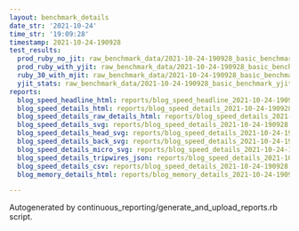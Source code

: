```yaml
---
layout: benchmark_details
date_str: '2021-10-24'
time_str: '19:09:28'
timestamp: 2021-10-24-190928
test_results:
  prod_ruby_no_jit: raw_benchmark_data/2021-10-24-190928_basic_benchmark_prod_ruby_no_jit.json
  prod_ruby_with_yjit: raw_benchmark_data/2021-10-24-190928_basic_benchmark_prod_ruby_with_yjit.json
  ruby_30_with_mjit: raw_benchmark_data/2021-10-24-190928_basic_benchmark_ruby_30_with_mjit.json
  yjit_stats: raw_benchmark_data/2021-10-24-190928_basic_benchmark_yjit_stats.json
reports:
  blog_speed_headline_html: reports/blog_speed_headline_2021-10-24-190928.html
  blog_speed_details_html: reports/blog_speed_details_2021-10-24-190928.html
  blog_speed_details_raw_details_html: reports/blog_speed_details_2021-10-24-190928.raw_details.html
  blog_speed_details_svg: reports/blog_speed_details_2021-10-24-190928.svg
  blog_speed_details_head_svg: reports/blog_speed_details_2021-10-24-190928.head.svg
  blog_speed_details_back_svg: reports/blog_speed_details_2021-10-24-190928.back.svg
  blog_speed_details_micro_svg: reports/blog_speed_details_2021-10-24-190928.micro.svg
  blog_speed_details_tripwires_json: reports/blog_speed_details_2021-10-24-190928.tripwires.json
  blog_speed_details_csv: reports/blog_speed_details_2021-10-24-190928.csv
  blog_memory_details_html: reports/blog_memory_details_2021-10-24-190928.html

---
```

Autogenerated by continuous_reporting/generate_and_upload_reports.rb script.
